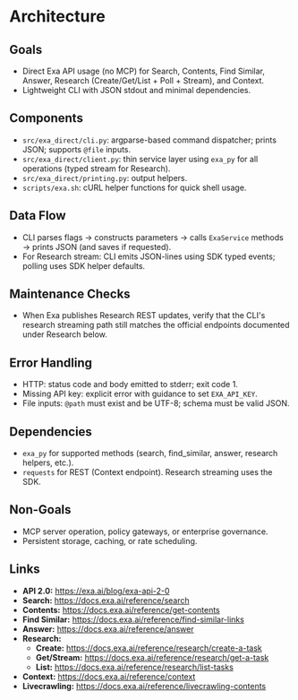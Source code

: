 # Architecture

## Goals

- Direct Exa API usage (no MCP) for Search, Contents, Find Similar, Answer,
  Research (Create/Get/List + Poll + Stream), and Context.
- Lightweight CLI with JSON stdout and minimal dependencies.

## Components

- `src/exa_direct/cli.py`: argparse-based command dispatcher; prints JSON; supports `@file` inputs.
- `src/exa_direct/client.py`: thin service layer using `exa_py` for all operations (typed stream for Research).
- `src/exa_direct/printing.py`: output helpers.
- `scripts/exa.sh`: cURL helper functions for quick shell usage.

## Data Flow

- CLI parses flags → constructs parameters → calls `ExaService` methods → prints JSON (and saves if requested).
- For Research stream: CLI emits JSON-lines using SDK typed events; polling uses SDK helper defaults.

## Maintenance Checks

- When Exa publishes Research REST updates, verify that the CLI's research streaming path still
  matches the official endpoints documented under Research below.

## Error Handling

- HTTP: status code and body emitted to stderr; exit code 1.
- Missing API key: explicit error with guidance to set `EXA_API_KEY`.
- File inputs: `@path` must exist and be UTF-8; schema must be valid JSON.

## Dependencies

- `exa_py` for supported methods (search, find_similar, answer, research helpers, etc.).
- `requests` for REST (Context endpoint). Research streaming uses the SDK.

## Non-Goals

- MCP server operation, policy gateways, or enterprise governance.
- Persistent storage, caching, or rate scheduling.

## Links

- **API 2.0:** <https://exa.ai/blog/exa-api-2-0>
- **Search:** <https://docs.exa.ai/reference/search>
- **Contents:** <https://docs.exa.ai/reference/get-contents>
- **Find Similar:** <https://docs.exa.ai/reference/find-similar-links>
- **Answer:** <https://docs.exa.ai/reference/answer>
- **Research:**
  - **Create:** <https://docs.exa.ai/reference/research/create-a-task>
  - **Get/Stream:** <https://docs.exa.ai/reference/research/get-a-task>
  - **List:** <https://docs.exa.ai/reference/research/list-tasks>
- **Context:** <https://docs.exa.ai/reference/context>
- **Livecrawling:** <https://docs.exa.ai/reference/livecrawling-contents>
